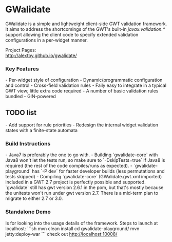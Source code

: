 GWalidate
===============
<p>
GWalidate is a simple and lightweight client-side GWT validation framework. <br/>
It aims to address the shortcomings of the GWT's built-in <i>javax.validation.*</i> support allowing the client code
to specify extended validation configurations in a per-widget manner.
</p>
<p>
Project Pages:<br>
<a href="http://alextby.github.io/gwalidate/">http://alextby.github.io/gwalidate/</a>
</p>

<h3>Key Features</h3>
 - Per-widget style of configuration
 - Dynamic/programmatic configuration and control
 - Cross-field validation rules
 - Faily easy to integrate in a typical GWT view; little extra code required
 - A number of basic validation rules bundled
 - GIN-powered

<h2>TODO list</h2>
 - Add support for rule priorities
 - Redesign the internal widget validation states with a finite-state automata

<h3>Build Instructions</h3>
 - Java7 is preferably the one to go with.
 - Building `gwalidate-core` with Java8 won't let the tests run, so make sure to `-DskipTests=true` if Java8 is required (the rest of the code compiles/runs as expected).
 - `gwalidate-playground` has `-P dev` for faster developer builds (less permutations and tests skipped)
 - Compiling `gwalidate-core` (GWalidate.gwt.xml imported) included in a GWT 2.7 project is perfectly possible and supported. `gwalidate` still has gwt version 2.6.1 in the pom, but that's mostly because the unitests won't run under gwt version 2.7. There is a mid-term plan to migrate to either 2.7 or 3.0.

<h3>Standalone Demo</h3>
Is for looking into the usage details of the framework. Steps to launch at localhost:
```sh
  mvn clean install
  cd gwalidate-playground/
  mvn jetty:deploy-war
```
check out <a href="http://localhost:10008">http://localhost:10008/</a>
